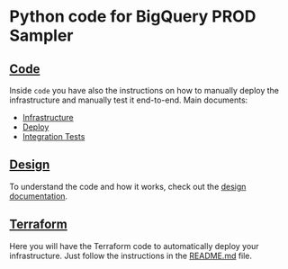 # Python code for BigQuery PROD Sampler

## [Code](./code)

Inside `code` you have also the instructions on how to manually deploy the infrastructure
 and manually test it end-to-end.
Main documents:

* [Infrastructure](./code/INFRASTRUCTURE.md)
* [Deploy](./code/DEPLOY.md)
* [Integration Tests](./code/INTEG_TESTING.md)

## [Design](./code/DESIGN.md)

To understand the code and how it works, check out the [design documentation](./code/DESIGN.md).

## [Terraform](./terraform)

Here you will have the Terraform code to automatically deploy your infrastructure.
Just follow the instructions in the [README.md](./terraform/README.md) file.
